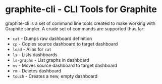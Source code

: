 # graphite-cli - CLI Tools for Graphite
graphite-cli is a set of command line tools created to make working with Graphite simpler. A crude set of commands are supported thus far:
* `cat` - Dumps raw dashboard definition
* `cp` - Copies source dashboard to target dashboard
* `load` - Alias for `cat`
* `ls` - Lists dashboards
* `ls-graphs` - List graphs in dashboard
* `mv` - Moves source dashboard to target dashboard
* `rm` - Deletes dashboard
* `touch` - Creates a new, empty dashboard 
